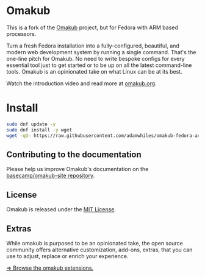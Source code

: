 # Omakub

This is a fork of the [Omakub](https://github.com/basecamp/omakub) project, but for Fedora with ARM based processors.


Turn a fresh Fedora installation into a fully-configured, beautiful, and modern web development system by running a single command. That's the one-line pitch for Omakub. No need to write bespoke configs for every essential tool just to get started or to be up on all the latest command-line tools. Omakub is an opinionated take on what Linux can be at its best.

Watch the introduction video and read more at [omakub.org](https://omakub.org).

# Install
```bash
sudo dnf update -y
sudo dnf install -y wget
wget -qO- https://raw.githubusercontent.com/adamwhiles/omakub-fedora-arm/master/boot.sh | bash
```

## Contributing to the documentation

Please help us improve Omakub's documentation on the [basecamp/omakub-site repository](https://github.com/basecamp/omakub-site).

## License

Omakub is released under the [MIT License](https://opensource.org/licenses/MIT).

## Extras

While omakub is purposed to be an opinionated take, the open source community offers alternative customization, add-ons, extras, that you can use to adjust, replace or enrich your experience.

[⇒ Browse the omakub extensions.](EXTENSIONS.md)

